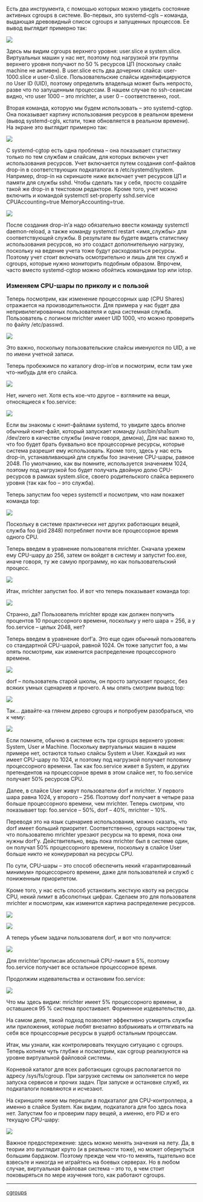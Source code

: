 
Есть два инструмента, с помощью которых можно увидеть состояние активных cgroups в системе. Во-первых, это systemd-cgls – команда, выдающая древовидный список cgroups и запущенных процессов. Ее вывод выглядит примерно так:  
  

![](/images/3dc2e6885dc1ff8469618a7f0d8fc0a2.png)

  
Здесь мы видим cgroups верхнего уровня: user.slice и system.slice. Виртуальных машин у нас нет, поэтому под нагрузкой эти группы верхнего уровня получают по 50 % ресурсов ЦП (поскольку слайс machine не активен). В user.slice есть два дочерних слайса: user-1000.slice и user-0.slice. Пользовательские слайсы идентифицируются по User ID (UID), поэтому определить владельца может быть непросто, разве что по запущенным процессам. В нашем случае по ssh-сеансам видно, что user 1000 – это mrichter, а user 0 – соответственно, root.  
  
Вторая команда, которую мы будем использовать – это systemd-cgtop. Она показывает картину использования ресурсов в реальном времени (вывод systemd-cgls, кстати, тоже обновляется в реальном времени). На экране это выглядит примерно так:  
  

![](/images/b4c9331c83efa9c5b355a370f553537e.png)

  
С systemd-cgtop есть одна проблема – она показывает статистику только по тем службам и слайсам, для которых включен учет использования ресурсов. Учет включается путем создания conf-файлов drop-in в соответствующих подкаталогах в /etc/systemd/system. Например, drop-in на скриншоте ниже включает учет ресурсов ЦП и памяти для службы sshd. Чтобы сделать так у себя, просто создайте такой же drop-in в текстовом редакторе. Кроме того, учет можно включить и командой systemctl set-property sshd.service CPUAccounting=true MemoryAccounting=true.  
  

![](/images/3d31699c6b7a915252776c4a7a7ff201.png)

  
После создания drop-in’а надо обязательно ввести команду systemctl daemon-reload, а также команду systemctl restart <имя\_службы> для соответствующей службы. В результате вы будете видеть статистику использования ресурсов, но это создаст дополнительную нагрузку, поскольку на ведение учета тоже будут расходоваться ресурсы. Поэтому учет стоит включать осмотрительно и лишь для тех служб и cgroups, которые нужно мониторить подобным образом. Впрочем, часто вместо systemd-cgtop можно обойтись командами top или iotop.  
  

### Изменяем CPU-шары по приколу и с пользой

  
Теперь посмотрим, как изменение процессорных шар (CPU Shares) отражается на производительности. Для примера у нас будет два непривилегированных пользователя и одна системная служба. Пользователь с логином mrichter имеет UID 1000, что можно проверить по файлу /etc/passwd.  
  

![](/images/9546cf5553eddffab25d3fc1a20f15ec.png)

  
Это важно, поскольку пользовательские слайсы именуются по UID, а не по имени учетной записи.  
  
Теперь пробежимся по каталогу drop-in’ов и посмотрим, если там уже что-нибудь для его слайса.  
  

![](/images/8b83e9c1543b89d4490b73eafcad779e.png)

  
Нет, ничего нет. Хотя есть кое-что другое – взгляните на вещи, относящиеся к foo.service:  
  

![](/images/cb3e4c14b6bce66f25b10b95c56565ff.png)

  
Если вы знакомы с юнит-файлами systemd, то увидите здесь вполне обычный юнит-файл, который запускает команду /usr/bin/sha1sum /dev/zero в качестве службы (иначе говоря, демона), Для нас важно то, что foo будет брать буквально все процессорные ресурсы, которые система разрешит ему использовать. Кроме того, здесь у нас есть drop-in, устанавливающий для службы foo значение CPU-шары, равное 2048. По умолчанию, как вы помните, используется значением 1024, поэтому под нагрузкой foo будет получать двойную долю CPU-ресурсов в рамках system.slice, своего родительского слайса верхнего уровня (так как foo – это служба).  
  
Теперь запустим foo через systemctl и посмотрим, что нам покажет команда top:  
  

![](/images/9a2de4453c33606f4234bd5881fe6f17.png)

  
Поскольку в системе практически нет других работающих вещей, служба foo (pid 2848) потребляет почти все процессорное время одного CPU.  
  
Теперь введем в уравнение пользователя mrichter. Сначала урежем ему CPU-шару до 256, затем он войдет в систему и запустит foo.exe, иначе говоря, ту же самую программу, но как пользовательский процесс.  
  

![](/images/d0afa6f2c647df063a5cf4461a2fef17.png)

  
Итак, mrichter запустил foo. И вот что теперь показывает команда top:  
  

![](/images/7baa46aaaecd0713326bb8055a41da25.png)

  
Странно, да? Пользователь mrichter вроде как должен получить процентов 10 процессорного времени, поскольку у него шара = 256, а у foo.service – целых 2048, нет?  
  
Теперь введем в уравнение dorf’а. Это еще один обычный пользователь со стандартной CPU-шарой, равной 1024. Он тоже запустит foo, а мы опять посмотрим, как изменится распределение процессорного времени.  
  

![](/images/edb762755f49ae32880342d66172435e.png)

  
dorf – пользователь старой школы, он просто запускает процесс, без всяких умных сценариев и прочего. А мы опять смотрим вывод top:  
  

![](/images/0feb76486d52bff2a12034ef0b3cd170.png)

  
Так… давайте-ка глянем дерево cgroups и попробуем разобраться, что к чему:  
  

![](/images/da48b9b09785e1e4dd10ce859a596c96.png)

  
Если помните, обычно в системе есть три cgroups верхнего уровня: System, User и Machine. Поскольку виртуальных машин в нашем примере нет, остаются только слайсы System и User. Каждый из них имеет CPU-шару по 1024, и поэтому под нагрузкой получает половину процессорного времени. Так как foo.service живет в System, и других претендентов на процессорное время в этом слайсе нет, то foo.service получает 50% ресурсов CPU.  
  
Далее, в слайсе User живут пользователи dorf и mrichter. У первого шара равна 1024, у второго – 256. Поэтому dorf получает в четыре раза больше процессорного времени, чем mrichter. Теперь смотрим, что показывает top: foo.service – 50%, dorf – 40%, mrichter – 10%.  
  
Переводя это на язык сценариев использования, можно сказать, что dorf имеет больший приоритет. Соответственно, cgroups настроены так, что пользователю mrichter урезают ресурсы на то время, пока они нужны dorf'у. Действительно, ведь пока mrichter был в системе один, он получал 50% процессорного времени, поскольку в слайсе User больше никто не конкурировал на ресурсы CPU.  
  
По сути, CPU-шары – это способ обеспечить некий «гарантированный минимум» процессорного времени, даже для пользователей и служб с пониженным приоритетом.  
  
Кроме того, у нас есть способ установить жесткую квоту на ресурсы CPU, некий лимит в абсолютных цифрах. Сделаем это для пользователя mrichter и посмотрим, как изменится картина распределение ресурсов.  
  

![](/images/a503666c9c79824a06a8c9c934591930.png)

  

![](/images/202bf4a39de8948fc6879f44bc2d86a0.png)

  
А теперь убьем задачи пользователя dorf, и вот что получится:  
  

![](/images/00c3daf7ba91df959c4eaf0168687ef9.png)

  
Для mrichter’прописан абсолютный CPU-лимит в 5%, поэтому foo.service получает все остальное процессорное время.  
  
Продолжим издевательства и остановим foo.service:  
  

![](/images/b99a85d94e111e6ad2f13a9c9e2d8a0e.png)

  
Что мы здесь видим: mrichter имеет 5% процессорного времени, а оставшиеся 95 % система простаивает. Форменное издевательство, да.  
  
На самом деле, такой подход позволяет эффективно усмирить службы или приложения, которые любят внезапно взбрыкивать и оттягивать на себя все процессорные ресурсы в ущерб остальным процессам.  
  
Итак, мы узнали, как контролировать текущую ситуацию с cgroups. Теперь копнем чуть глубже и посмотрим, как cgroup реализуются на уровне виртуальной файловой системы.  
  
Корневой каталог для всех работающих cgroups располагается по адресу /sys/fs/cgroup. При загрузке системы он заполняется по мере запуска сервисов и прочих задач. При запуске и остановке служб, их подкаталоги появляются и исчезают.  
  
На скриншоте ниже мы перешли в подкаталог для CPU-контроллера, а именно в слайсе System. Как видим, подкаталога для foo здесь пока нет. Запустим foo и проверим пару вещей, а именно, его PID и его текущую CPU-шару:  
  
![](/images/3f0c528c0a452181e71e988102e7ce91.png)  
  
Важное предостережение: здесь можно менять значения на лету. Да, в теории это выглядит круто (и в реальности тоже), но может обернуться большим бардаком. Поэтому прежде чем что-то менять, тщательно все взвесьте и никогда не играйтесь на боевых серверах. Но в любом случае, виртуальная файловая система – это то, в чем стоит поковыряться по мере изучения того, как работают cgroups.

**********
[cgroups](/tags/cgroups.md)
